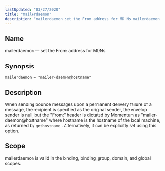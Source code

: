 ```yaml
---
lastUpdated: "03/27/2020"
title: "mailerdaemon"
description: "mailerdaemon set the From address for MD Ns mailerdaemon mailer daemon hostname When sending bounce messages upon a permanent delivery failure of a message the recipient is specified as the original sender the envelop sender is null but the From header is dictated by Momentum as mailer daemon hostname where..."
---
```


<a name="conf.ref.mailerdaemon"></a> 
## Name

mailerdaemon — set the From: address for MDNs

## Synopsis

`mailerdaemon = "mailer-daemon@hostname"`

<a name="idp25085680"></a> 
## Description

When sending bounce messages upon a permanent delivery failure of a message, the recipient is specified as the original sender, the envelop sender is null, but the "From:" header is dictated by Momentum as "mailer-daemon@hostname" where hostname is the hostname of the local machine, as returned by `gethostname` . Alternatively, it can be explicitly set using this option.

<a name="idp25088304"></a> 
## Scope

mailerdaemon is valid in the binding, binding_group, domain, and global scopes.